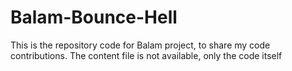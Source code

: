 # Balam-Bounce-Hell
This is the repository code for Balam project, to share my code contributions. The content file is not available, only the code itself
